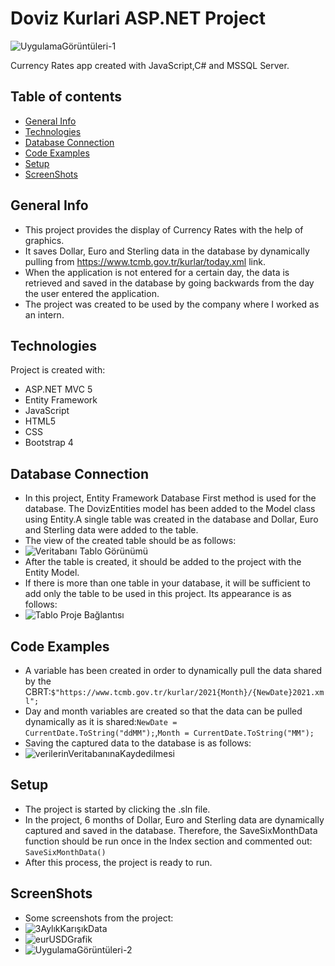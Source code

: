 # Doviz Kurlari ASP.NET Project
 
![UygulamaGörüntüleri-1](https://user-images.githubusercontent.com/43846785/140271806-f0b7e49c-3db7-4ac7-bfd9-93636a555e66.png)


Currency Rates app created with JavaScript,C# and MSSQL Server.
## Table of contents
* [General Info](#general-info)
* [Technologies](#technologies)
* [Database Connection](#database-connection)
* [Code Examples](#code-examples)
* [Setup]($setup)
* [ScreenShots](#screenshots)

## General Info
* This project provides the display of Currency Rates with the help of graphics.
* It saves Dollar, Euro and Sterling data in the database by dynamically pulling from https://www.tcmb.gov.tr/kurlar/today.xml link.
* When the application is not entered for a certain day, the data is retrieved and saved in the database by going backwards from the day the user entered the application. 
* The project was created to be used by the company where I worked as an intern.
	
 ## Technologies
Project is created with:
* ASP.NET MVC 5
* Entity Framework
* JavaScript
* HTML5
* CSS
* Bootstrap 4

## Database Connection
* In this project, Entity Framework Database First method is used for the database. The DovizEntities model has been added to the Model class using Entity.A single table was created in the database and Dollar, Euro and Sterling data were added to the table.
* The view of the created table should be as follows:
* ![Veritabanı Tablo Görünümü](https://user-images.githubusercontent.com/43846785/140274355-db78f7a0-653f-482b-b607-e9b3d229b615.png)
* After the table is created, it should be added to the project with the Entity Model.
* If there is more than one table in your database, it will be sufficient to add only the table to be used in this project. Its appearance is as follows:
* ![Tablo Proje Bağlantısı](https://user-images.githubusercontent.com/43846785/140274781-a947536c-47f2-4af5-8275-431ecdcab72a.png)

## Code Examples
 
* A variable has been created in order to dynamically pull the data shared by the CBRT:`$"https://www.tcmb.gov.tr/kurlar/2021{Month}/{NewDate}2021.xml";`
* Day and month variables are created so that the data can be pulled dynamically as it is shared:`NewDate = CurrentDate.ToString("ddMM");`,`Month = CurrentDate.ToString("MM");`
* Saving the captured data to the database is as follows:
* ![verilerinVeritabanınaKaydedilmesi](https://user-images.githubusercontent.com/43846785/140273778-04c76c9c-6e45-4e96-9694-b99baef44b06.png)
	
## Setup
* The project is started by clicking the .sln file.
* In the project, 6 months of Dollar, Euro and Sterling data are dynamically captured and saved in the database. Therefore, the SaveSixMonthData function should be run once in the Index section and commented out: `SaveSixMonthData()`
* After this process, the project is ready to run.
## ScreenShots
* Some screenshots from the project:
* ![3AylıkKarışıkData](https://user-images.githubusercontent.com/43846785/140275286-295998e9-50fa-41f0-ad5d-3037a6568a97.png)
* ![eurUSDGrafik](https://user-images.githubusercontent.com/43846785/140275318-c23aefc3-2053-4a6e-9c40-12be9ac50307.png)
* ![UygulamaGörüntüleri-2](https://user-images.githubusercontent.com/43846785/140275946-0b2b9b9f-7659-41a7-8047-b1d773049f5f.png)


